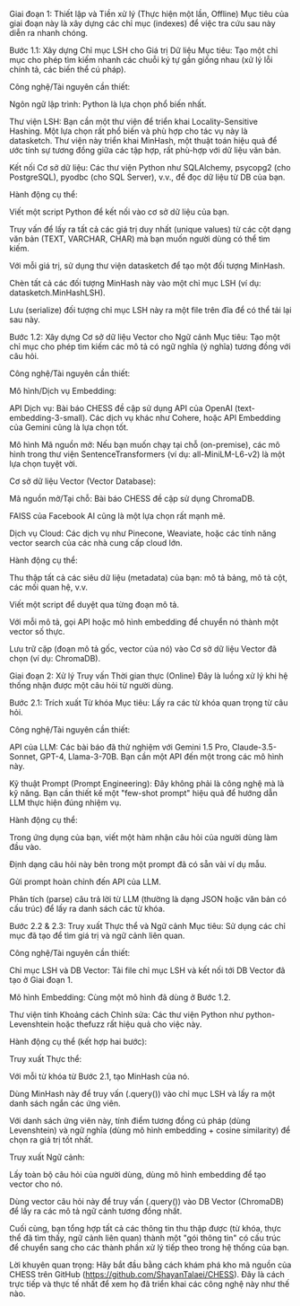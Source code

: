 Giai đoạn 1: Thiết lập và Tiền xử lý (Thực hiện một lần, Offline)
Mục tiêu của giai đoạn này là xây dựng các chỉ mục (indexes) để việc tra cứu sau này diễn ra nhanh chóng.

Bước 1.1: Xây dựng Chỉ mục LSH cho Giá trị Dữ liệu
Mục tiêu: Tạo một chỉ mục cho phép tìm kiếm nhanh các chuỗi ký tự gần giống nhau (xử lý lỗi chính tả, các biến thể cú pháp).

Công nghệ/Tài nguyên cần thiết:

Ngôn ngữ lập trình: Python là lựa chọn phổ biến nhất.

Thư viện LSH: Bạn cần một thư viện để triển khai Locality-Sensitive Hashing. Một lựa chọn rất phổ biến và phù hợp cho tác vụ này là datasketch. Thư viện này triển khai MinHash, một thuật toán hiệu quả để ước tính sự tương đồng giữa các tập hợp, rất phù-hợp với dữ liệu văn bản.

Kết nối Cơ sở dữ liệu: Các thư viện Python như SQLAlchemy, psycopg2 (cho PostgreSQL), pyodbc (cho SQL Server), v.v., để đọc dữ liệu từ DB của bạn.

Hành động cụ thể:

Viết một script Python để kết nối vào cơ sở dữ liệu của bạn.

Truy vấn để lấy ra tất cả các giá trị duy nhất (unique values) từ các cột dạng văn bản (TEXT, VARCHAR, CHAR) mà bạn muốn người dùng có thể tìm kiếm.

Với mỗi giá trị, sử dụng thư viện datasketch để tạo một đối tượng MinHash.

Chèn tất cả các đối tượng MinHash này vào một chỉ mục LSH (ví dụ: datasketch.MinHashLSH).

Lưu (serialize) đối tượng chỉ mục LSH này ra một file trên đĩa để có thể tải lại sau này.

Bước 1.2: Xây dựng Cơ sở dữ liệu Vector cho Ngữ cảnh
Mục tiêu: Tạo một chỉ mục cho phép tìm kiếm các mô tả có ngữ nghĩa (ý nghĩa) tương đồng với câu hỏi.

Công nghệ/Tài nguyên cần thiết:

Mô hình/Dịch vụ Embedding:


API Dịch vụ: Bài báo CHESS đề cập sử dụng API của OpenAI (text-embedding-3-small). Các dịch vụ khác như Cohere, hoặc API Embedding của Gemini cũng là lựa chọn tốt.

Mô hình Mã nguồn mở: Nếu bạn muốn chạy tại chỗ (on-premise), các mô hình trong thư viện SentenceTransformers (ví dụ: all-MiniLM-L6-v2) là một lựa chọn tuyệt vời.

Cơ sở dữ liệu Vector (Vector Database):


Mã nguồn mở/Tại chỗ: Bài báo CHESS đề cập sử dụng ChromaDB. 

FAISS của Facebook AI cũng là một lựa chọn rất mạnh mẽ.

Dịch vụ Cloud: Các dịch vụ như Pinecone, Weaviate, hoặc các tính năng vector search của các nhà cung cấp cloud lớn.

Hành động cụ thể:

Thu thập tất cả các siêu dữ liệu (metadata) của bạn: mô tả bảng, mô tả cột, các mối quan hệ, v.v.

Viết một script để duyệt qua từng đoạn mô tả.

Với mỗi mô tả, gọi API hoặc mô hình embedding để chuyển nó thành một vector số thực.

Lưu trữ cặp (đoạn mô tả gốc, vector của nó) vào Cơ sở dữ liệu Vector đã chọn (ví dụ: ChromaDB).

Giai đoạn 2: Xử lý Truy vấn Thời gian thực (Online)
Đây là luồng xử lý khi hệ thống nhận được một câu hỏi từ người dùng.

Bước 2.1: Trích xuất Từ khóa
Mục tiêu: Lấy ra các từ khóa quan trọng từ câu hỏi.

Công nghệ/Tài nguyên cần thiết:


API của LLM: Các bài báo đã thử nghiệm với Gemini 1.5 Pro, Claude-3.5-Sonnet, GPT-4, Llama-3-70B. Bạn cần một API đến một trong các mô hình này.


Kỹ thuật Prompt (Prompt Engineering): Đây không phải là công nghệ mà là kỹ năng. Bạn cần thiết kế một "few-shot prompt" hiệu quả để hướng dẫn LLM thực hiện đúng nhiệm vụ.

Hành động cụ thể:

Trong ứng dụng của bạn, viết một hàm nhận câu hỏi của người dùng làm đầu vào.

Định dạng câu hỏi này bên trong một prompt đã có sẵn vài ví dụ mẫu.

Gửi prompt hoàn chỉnh đến API của LLM.

Phân tích (parse) câu trả lời từ LLM (thường là dạng JSON hoặc văn bản có cấu trúc) để lấy ra danh sách các từ khóa.

Bước 2.2 & 2.3: Truy xuất Thực thể và Ngữ cảnh
Mục tiêu: Sử dụng các chỉ mục đã tạo để tìm giá trị và ngữ cảnh liên quan.

Công nghệ/Tài nguyên cần thiết:

Chỉ mục LSH và DB Vector: Tải file chỉ mục LSH và kết nối tới DB Vector đã tạo ở Giai đoạn 1.

Mô hình Embedding: Cùng một mô hình đã dùng ở Bước 1.2.

Thư viện tính Khoảng cách Chỉnh sửa: Các thư viện Python như python-Levenshtein hoặc thefuzz rất hiệu quả cho việc này.

Hành động cụ thể (kết hợp hai bước):

Truy xuất Thực thể:

Với mỗi từ khóa từ Bước 2.1, tạo MinHash của nó.

Dùng MinHash này để truy vấn (.query()) vào chỉ mục LSH và lấy ra một danh sách ngắn các ứng viên.

Với danh sách ứng viên này, tính điểm tương đồng cú pháp (dùng Levenshtein) và ngữ nghĩa (dùng mô hình embedding + cosine similarity) để chọn ra giá trị tốt nhất.

Truy xuất Ngữ cảnh:

Lấy toàn bộ câu hỏi của người dùng, dùng mô hình embedding để tạo vector cho nó.

Dùng vector câu hỏi này để truy vấn (.query()) vào DB Vector (ChromaDB) để lấy ra các mô tả ngữ cảnh tương đồng nhất.

Cuối cùng, bạn tổng hợp tất cả các thông tin thu thập được (từ khóa, thực thể đã tìm thấy, ngữ cảnh liên quan) thành một "gói thông tin" có cấu trúc để chuyển sang cho các thành phần xử lý tiếp theo trong hệ thống của bạn.


Lời khuyên quan trọng: Hãy bắt đầu bằng cách khám phá kho mã nguồn của CHESS trên GitHub (https://github.com/ShayanTalaei/CHESS). Đây là cách trực tiếp và thực tế nhất để xem họ đã triển khai các công nghệ này như thế nào.